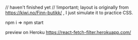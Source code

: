 //  haven't finished yet
// !important;  layout is originally from https://kiwi.no/Finn-butikk/ , I just simulate it to practice CSS. 

npm i => npm start

preview on Heroku https://react-fetch-filter.herokuapp.com/
